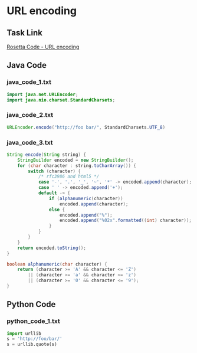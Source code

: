 # URL encoding

## Task Link
[Rosetta Code - URL encoding](https://rosettacode.org/wiki/URL_encoding)

## Java Code
### java_code_1.txt
```java
import java.net.URLEncoder;
import java.nio.charset.StandardCharsets;

```

### java_code_2.txt
```java
URLEncoder.encode("http://foo bar/", StandardCharsets.UTF_8)

```

### java_code_3.txt
```java
String encode(String string) {
    StringBuilder encoded = new StringBuilder();
    for (char character : string.toCharArray()) {
        switch (character) {
            /* rfc3986 and html5 */
            case '-', '.', '_', '~', '*' -> encoded.append(character);
            case ' ' -> encoded.append('+');
            default -> {
                if (alphanumeric(character))
                    encoded.append(character);
                else {
                    encoded.append("%");
                    encoded.append("%02x".formatted((int) character));
                }
            }
        }
    }
    return encoded.toString();
}

boolean alphanumeric(char character) {
    return (character >= 'A' && character <= 'Z')
        || (character >= 'a' && character <= 'z')
        || (character >= '0' && character <= '9');
}

```

## Python Code
### python_code_1.txt
```python
import urllib
s = 'http://foo/bar/'
s = urllib.quote(s)

```


